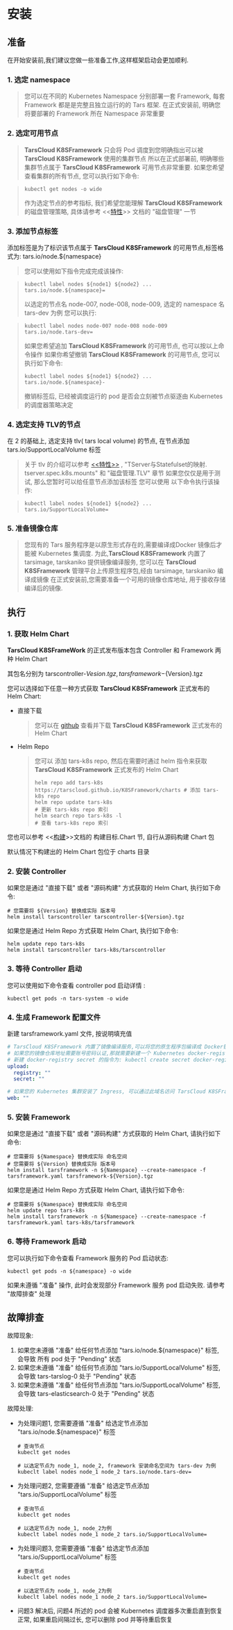 # 安装

## 准备

在开始安装前,我们建议您做一些准备工作,这样框架启动会更加顺利.

### 1. 选定 namespace

> 您可以在不同的 Kubernetes Namespace 分别部署一套 Framework, 每套 Framework 都是是完整且独立运行的的 Tars 框架.
> 在正式安装前, 明确您将要部署的 Framework 所在 Namespace 非常重要

### 2. 选定可用节点

> **TarsCloud K8SFramework** 只会将 Pod 调度到您明确指出可以被 **TarsCloud K8SFramework** 使用的集群节点
> 所以在正式部署前, 明确哪些集群节点属于 **TarsCloud K8SFramework** 可用节点非常重要.
> 如果您希望查看集群的所有节点, 您可以执行如下命令:

> ```shell
> kubectl get nodes -o wide
> ```
>
> 作为选定节点的参考指标, 我们希望您能理解  **TarsCloud K8SFramework** 的磁盘管理策略, 具体请参考 <<[特性](property.md)>> 文档的 "磁盘管理" 一节

### 3. 添加节点标签

添加标签是为了标识该节点属于 **TarsCloud K8SFramework** 的可用节点,标签格式为: tars.io/node.${namespace}

> 您可以使用如下指令完成完成该操作:

> ```shell
> kubectl label nodes ${node1} ${node2} ... tars.io/node.${namespace}=
> ```
> 以选定的节点名 node-007, node-008, node-009, 选定的 namespace 名 tars-dev 为例
> 您可以执行:

> ```shell
> kubectl label nodes node-007 node-008 node-009 tars.io/node.tars-dev=
> ```
> 如果您希望追加 **TarsCloud K8SFramework** 的可用节点, 也可以按以上命令操作
> 如果你希望撤销 **TarsCloud K8SFramework** 的可用节点, 您可以执行如下命令:
>
> ```shell
> kubectl label nodes ${node1} ${node2} ... tars.io/node.${namespace}-
> ```
> 撤销标签后, 已经被调度运行的 pod 是否会立刻被节点驱逐由 Kubernetes 的调度器策略决定

### 4. 选定支持 TLV的节点

在 2 的基础上, 选定支持 tlv( tars local volume) 的节点, 在节点添加 tars.io/SupportLocalVolume 标签

> 关于 tlv 的介绍可以参考 [<<特性>>](property.md) ,  "TServer与Statefulset的映射. tserver.spec.k8s.mounts" 和 "磁盘管理.TLV" 章节
> 如果您仅仅是用于测试, 那么您暂时可以给任意节点添加该标签
> 您可以使用 以下命令执行该操作:

> ```shell
> kubectl label nodes ${node1} ${node2} ... tars.io/SupportLocalVolume=
> ```

### 5. 准备镜像仓库

> 您现有的 Tars 服务程序是以原生形式存在的,需要编译成Docker 镜像后才能被 Kubernetes 集调度.
> 为此,**TarsCloud K8SFramework** 内置了 tarsimage, tarskaniko 提供镜像编译服务,
> 您可以在 **TarsCloud K8SFramework** 管理平台上传原生程序包,经由 tarsimage, tarskaniko 编译成镜像
> 在正式安装前,您需要准备一个可用的镜像仓库地址, 用于接收存储编译后的镜像.

## 执行

### 1. 获取 Helm Chart

**TarsCloud K8SFrameWork** 的正式发布版本包含 Controller 和 Framework 两种 Helm Chart

其包名分别为 tarscontroller-${Vesion}.tgz , tarsframework-${Version}.tgz

您可以选择如下任意一种方式获取 **TarsCloud K8SFramework** 正式发布的 Helm Chart:

+ 直接下载

  > 您可以在 [github](https://github.com/TarsCloud/K8SFramework/tree/master/charts) 查看并下载 **TarsCloud K8SFramework** 正式发布的 Helm Chart

+ Helm Repo

  > 您可以 添加 tars-k8s repo, 然后在需要时通过 helm 指令来获取 **TarsCloud K8SFramework** 正式发布的 Helm Chart
  >
  > ```shell
  > helm repo add tars-k8s https://tarscloud.github.io/K8SFramework/charts # 添加 tars-k8s repo
  > helm repo update tars-k8s                                              # 更新 tars-k8s repo 索引
  > helm search repo tars-k8s -l                                           # 查看 tars-k8s repo 索引
  > ```

您也可以参考 <<[构建](make.md)>>文档的 构建目标.Chart 节, 自行从源码构建 Chart 包

默认情况下构建出的 Helm Chart 包位于 charts 目录

### 2. 安装 Controller

如果您是通过  "直接下载" 或者 "源码构建" 方式获取的 Helm Chart, 执行如下命令:

```shell
# 您需要将 ${Version} 替换成实际 版本号
helm install tarscontroller tarscontroller-${Version}.tgz
```

如果您是通过 Helm Repo 方式获取 Helm Chart, 执行如下命令:

```shell 
helm update repo tars-k8s
helm install tarscontroller tars-k8s/tarscontroller
```

### 3. 等待 Controller 启动

您可以使用如下命令查看 controller pod 启动详情 :

```shell
kubectl get pods -n tars-system -o wide
```

### 4. 生成 Framework 配置文件

新建 tarsframework.yaml 文件, 按说明填充值

```yaml
# TarsCloud K8SFramework 内置了镜像编译服务,可以将您的原生程序包编译成 Docker镜像,请将您准备镜像仓库地址填充到 upload.registry
# 如果您的镜像仓库地址需要账号密码认证,那就需要新建一个 Kubernetes docker-registry secret,并将 secret 名字填充到 upload.secret
# 新建 docker-registry secret 的指令为: kubectl create secret docker-registry ${secret-name} -n ${namespace} --docker-server=${registry} --docker-username=${user} --docker-password=${pass}
upload:
  registry: ""
  secret: ""

# 如果您的 Kubernetes 集群安装了 Ingress, 可以通过此域名访问 TarsCloud K8SFramework 管理平台
web: ""
```

### 5. 安装 Framework

如果您是通过  "直接下载" 或者 "源码构建" 方式获取的 Helm Chart, 请执行如下命令:

```shell
# 您需要将 ${Namespace} 替换成实际 命名空间
# 您需要将 ${Version} 替换成实际 版本号
helm install tarsframework -n ${Namespace} --create-namespace -f tarsframework.yaml tarsframework-${Version}.tgz
```

如果您是通过 Helm Repo 方式获取 Helm Chart, 请执行如下命令:

```shell 
# 您需要将 ${Namespace} 替换成实际 命名空间
helm update repo tars-k8s
helm install tarsframework -n ${Namespace} --create-namespace -f tarsframework.yaml tars-k8s/tarsframework
```

### 6. 等待 Framework 启动

您可以执行如下命令查看 Framework 服务的 Pod 启动状态:

```shell
kubectl get pods -n ${namespace} -o wide
```

如果未遵循 "准备" 操作, 此时会发现部分 Framework 服务 pod 启动失败. 请参考 "故障排查" 处理

## 故障排查

故障现象:

1. 如果您未遵循 "准备"  给任何节点添加  "tars.io/node.${namespace}"  标签, 会导致 所有 pod 处于 "Pending" 状态
2. 如果您未遵循 "准备"  给任何节点添加  "tars.io/SupportLocalVolume" 标签, 会导致 tars-tarslog-0 处于 "Pending" 状态
3. 如果您未遵循 "准备"  给任何节点添加  "tars.io/SupportLocalVolume" 标签, 会导致 tars-elasticsearch-0 处于 "Pending" 状态

故障处理:

+ 为处理问题1, 您需要遵循 "准备" 给选定节点添加  "tars.io/node.${namespace}"  标签

  ```shell
  # 查询节点
  kubeclt get nodes
  
  # 以选定节点为 node_1, node_2, framework 安装命名空间为 tars-dev 为例
  kubeclt label nodes node_1 node_2 tars.io/node.tars-dev=
  ```

+ 为处理问题2, 您需要遵循 "准备" 给选定节点添加  "tars.io/SupportLocalVolume" 标签

  ```shell
  # 查询节点
  kubeclt get nodes
  
  # 以选定节点为 node_1, node_2为例
  kubeclt label nodes node_1 node_2 tars.io/SupportLocalVolume=
  ```

+ 为处理问题3, 您需要遵循 "准备" 给选定节点添加  "tars.io/SupportLocalVolume" 标签
  ```shell
  # 查询节点
  kubeclt get nodes
  
  # 以选定节点为 node_1, node_2为例
  kubeclt label nodes node_1 node_2 tars.io/SupportLocalVolume=
  ```

+ 问题3 解决后, 问题4 所述的 pod 会被 Kubernetes 调度器多次重启直到恢复正常, 如果重启间隔过长, 您可以删除 pod 并等待重启恢复
